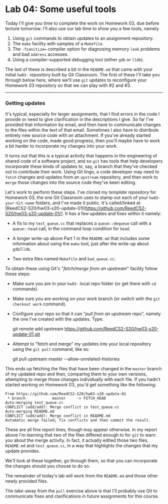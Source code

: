 # Lab 04: Some useful tools

Today I'll give you time to complete the work on Homework 03, due before
lecture tomorrow. I'll also use our lab time to show you a few tools,
namely

1. Using `git` commands to obtain updates to an assignment repository.
2. The `make` facility with samples of a `Makefile`.
3. The `-fsanitize=` compiler option for diagnosing memory `leak` problems and
bad `address` accesses.
4. Using a compiler-supported debugging tool (either `gdb` or `lldb`).

The last of these is described a bit in the `README.md` that came with
your initial `hw03-` repository built by Git Classroom. The first of
these I'll take you through below here, where we'll use `git` updates to
reconfigure your Homework 03 repository so that we can play with #2 and
#3.

---

### Getting updates

It's typical, especially for larger assignments, that I find errors in
the code I provide or need to give clarification in the descriptions I
give. So far I've provided that information by email, and then have to
communicate changes to the files within the text of that email.
Sometimes I also have to distribute entirely new source code with an
attachment. If you've already started working on the code, made good
progress, then you'll maybe have to work a bit harder to incorporate
my changes into your work.

It turns out that this is a typical activity that happens in the
engineering of shared code of a software project, and so `git` has
tools that help developers incorporate these kinds of updates to,
say, a branch that they've checked out to contribute their work.
Using Git lingo, a code developer may need to `fetch` changes and
updates from an `upstream` repository, and then work to `merge`
those changes into the source code they've been editing.

Let's work to perform these steps. I've cloned my *template repository*
for Homework 03, the one Git Classroom uses to stamp out each of your
`hw03-your-Git-name` folders, and I've made it public. It's called/linked
at [ReedCS2-S20/hw03-s20-update-01](https://github.com/ReedCS2-S20/hw03-s20-update-01/]. It has a few updates and fixes within it namely:

* A fix to my `test_queue.cc` that replaces a `queue::dequeue` call
with a `queue::head` call, in the command loop condition for `head`.

* A longer write-up above Part 1 in the `README.md` that includes some
information about using the `make` tool, just after the write-up about
`gdb`/`lldb`.

* Two extra files named `Makefile` and `bad_queue.cc`.

To obtain these using Git's "*fetch/merge from an upstream*" facility
follow these steps:

* Make sure you are in your `hw03-` local repo folder (or get there with
`cd` commands).

* Make sure you are working on your work branch (or switch with the
`git checkout work` command).

* Configure your repo so that it can "*pull from an upstream* repo", namely
the one I've created with the updates. Type:

    git remote add upstream https://github.com/ReedCS2-S20/hw03-s20-update-01.git
* Attempt to "fetch and merge" my updates into your local repository
using the `git pull` command, like so:

    git pull upstream master --allow-unrelated-histories

This ends up fetching the files that have been changed in the `master`
branch of my updated repo and then, comparing them to your own versions,
attempting to merge those changes individually with each file. If you
hadn't started working on Homework 03, you'd get something like the
following:

    From https://github.com/ReedCS2-S20/hw03-s20-update-01
     * branch            master     -> FETCH_HEAD
    Auto-merging test_queue.cc
    CONFLICT (add/add): Merge conflict in test_queue.cc
    Auto-merging README.md
    CONFLICT (add/add): Merge conflict in README.md
    Automatic merge failed; fix conflicts and then commit the result.

These are all fine report lines, though may appear otherwise. In my
report above I'm learning that two of the files differed enough to
for `git` to warn you about the merge activity. In fact, it actually
edited those two files, `README.md` and `test_queue.cc`, in a way
that highlights the changes that my update provides.

We'll look at these together, go through them, so that you can
incorporate the changes should you choose to do so.

The remainder of today's lab will work from the `README.md` and those
other newly provided files.

The take-away from the `pull` exercise above is that I'll probably use
Git to communicate fixes and clarifications in future assignments for
this course.










